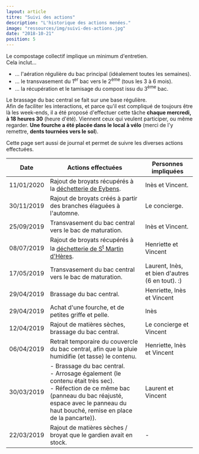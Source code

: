 ```yaml
---
layout: article
titre: "Suivi des actions"
description: "L'historique des actions menées."
image: "ressources/img/suivi-des-actions.jpg"
date: "2018-10-21"
position: 5
---
```


Le compostage collectif implique un minimum d'entretien.  
Cela inclut...

* ... l'aération régulière du bac principal (idéalement toutes les semaines).
* ... le transvasement du 1<sup>er</sup> bac vers le 2<sup>ème</sup> (tous les 3 à 6 mois).
* ... la récupération et le tamisage du compost issu du 3<sup>ème</sup> bac.

Le brassage du bac central se fait sur une base régulière.  
Afin de faciliter les interactions, et parce qu'il est compliqué de toujours être là les week-ends, il a été proposé d'effectuer
cette tâche **chaque mercredi, à 18 heures 30** (heure d'été). Viennent ceux qui veulent participer, ou même regarder. **Une
fourche a été placée dans le local à vélo** (merci de l'y remettre, **dents tournées vers le sol**).

Cette page sert aussi de journal et permet de suivre les diverses actions effectuées.

| Date | Actions effectuées | Personnes impliquées |
| ---- | ---------------- | ------------------- |
| 11/01/2020 | Rajout de broyats récupérés à la <a href="https://www.google.com/maps/place/D%C3%A9ch%C3%A8terie+d'Eybens/@45.153233,5.7411803,17z/data=!3m1!4b1!4m5!3m4!1s0x478a8b2b0bbee3f7:0x2392407d551d29c0!8m2!3d45.153233!4d5.743369">déchetterie de Eybens</a>. | Inès et Vincent. |
| 30/11/2019 | Rajout de broyats créés à partir des branches élaguées à l'automne. | Le concierge. |
| 25/09/2019 | Transvasement du bac central vers le bac de maturation. | Inès et Vincent. |
| 08/07/2019 | Rajout de broyats récupérés à la <a href="https://www.google.com/maps/place/D%C3%A9ch%C3%A8terie+de+Saint-Martin-d'H%C3%A8res/@45.187641,5.759664,17z/data=!4m12!1m6!3m5!1s0x478af56c934002e5:0x1c9dffb85b54c08f!2sD%C3%A9ch%C3%A8terie+de+Saint-Martin-d'H%C3%A8res!8m2!3d45.187641!4d5.7618527!3m4!1s0x478af56c934002e5:0x1c9dffb85b54c08f!8m2!3d45.187641!4d5.7618527">déchetterie de S<sup>t</sup> Martin d'Hères</a>. | Henriette et Vincent |
| 17/05/2019 | Transvasement du bac central vers le bac de maturation. | Laurent, Inès, et bien d'autres (6 en tout). :) |
| 29/04/2019 | Brassage du bac central. | Henriette, Inès et Vincent |
| 29/04/2019 | Achat d'une fourche, et de petites griffe et pelle. | Inès |
| 12/04/2019 | Rajout de matières sèches, brassage du bac central. | Le concierge et Vincent |
| 06/04/2019 | Retrait temporaire du couvercle du bac central, afin que la pluie humidifie (et tasse) le contenu. | Henriette, Inès et Vincent |
| 30/03/2019 | - Brassage du bac central.<br />- Arrosage également (le contenu était très sec).<br />- Réfection de ce même bac (panneau du bac réajusté, espace avec le panneau du haut bouché, remise en place de la pancarte)). | Laurent et Vincent |
| 22/03/2019 | Rajout de matières sèches / broyat que le gardien avait en stock. | - |
